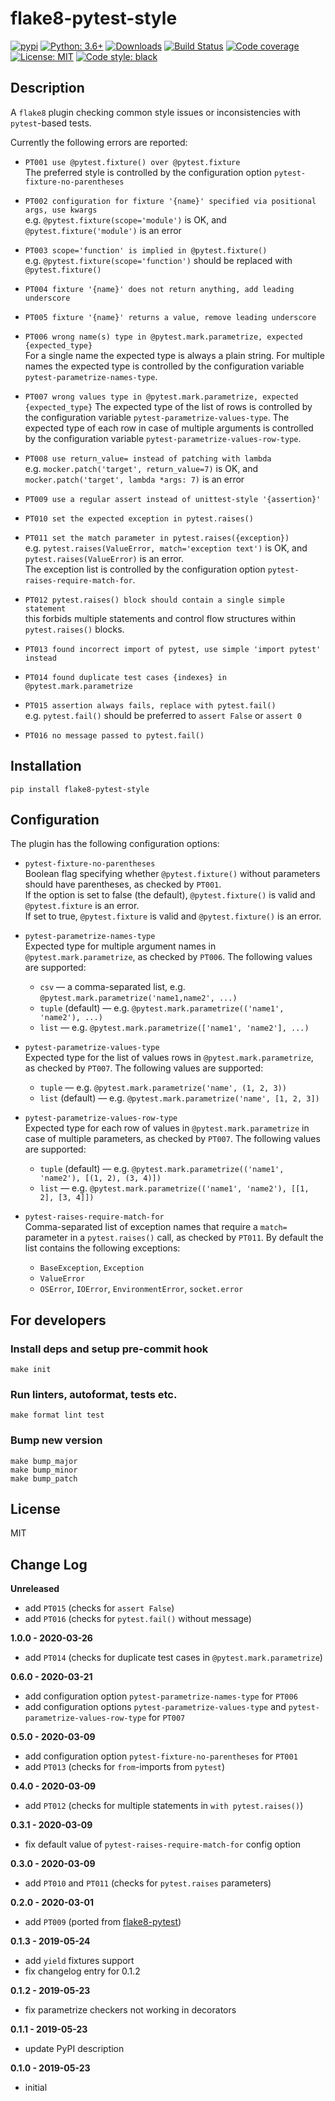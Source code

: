 # flake8-pytest-style

[![pypi](https://badge.fury.io/py/flake8-pytest-style.svg)](https://pypi.org/project/flake8-pytest-style)
[![Python: 3.6+](https://img.shields.io/badge/Python-3.6+-blue.svg)](https://pypi.org/project/flake8-pytest-style)
[![Downloads](https://img.shields.io/pypi/dm/flake8-pytest-style.svg)](https://pypistats.org/packages/flake8-pytest-style)
[![Build Status](https://travis-ci.com/m-burst/flake8-pytest-style.svg?branch=master)](https://travis-ci.com/m-burst/flake8-pytest-style)
[![Code coverage](https://codecov.io/gh/m-burst/flake8-pytest-style/branch/master/graph/badge.svg)](https://codecov.io/gh/m-burst/flake8-pytest-style)
[![License: MIT](https://img.shields.io/badge/License-MIT-green.svg)](https://en.wikipedia.org/wiki/MIT_License)
[![Code style: black](https://img.shields.io/badge/code%20style-black-000000.svg)](https://github.com/ambv/black)

## Description

A `flake8` plugin checking common style issues or inconsistencies with `pytest`-based tests.

Currently the following errors are reported:

* `PT001 use @pytest.fixture() over @pytest.fixture`  
The preferred style is controlled by the configuration option
`pytest-fixture-no-parentheses`

* `PT002 configuration for fixture '{name}' specified via positional args, use kwargs`  
e.g. `@pytest.fixture(scope='module')` is OK, and `@pytest.fixture('module')` is an error

* `PT003 scope='function' is implied in @pytest.fixture()`  
e.g. `@pytest.fixture(scope='function')` should be replaced with `@pytest.fixture()`

* `PT004 fixture '{name}' does not return anything, add leading underscore`

* `PT005 fixture '{name}' returns a value, remove leading underscore`

* `PT006 wrong name(s) type in @pytest.mark.parametrize, expected {expected_type}`  
For a single name the expected type is always a plain string.
For multiple names the expected type is controlled by the configuration
variable `pytest-parametrize-names-type`.

* `PT007 wrong values type in @pytest.mark.parametrize, expected {expected_type}`
The expected type of the list of rows is controlled by the configuration
variable `pytest-parametrize-values-type`.
The expected type of each row in case of multiple arguments is controlled by
the configuration variable `pytest-parametrize-values-row-type`.

* `PT008 use return_value= instead of patching with lambda`  
e.g. `mocker.patch('target', return_value=7)` is OK,
and `mocker.patch('target', lambda *args: 7)` is an error

* `PT009 use a regular assert instead of unittest-style '{assertion}'`

* `PT010 set the expected exception in pytest.raises()`

* `PT011 set the match parameter in pytest.raises({exception})`  
e.g. `pytest.raises(ValueError, match='exception text')` is OK,
and `pytest.raises(ValueError)` is an error.  
The exception list is controlled by the configuration option 
`pytest-raises-require-match-for`.

* `PT012 pytest.raises() block should contain a single simple statement`  
this forbids multiple statements and control flow structures within
`pytest.raises()` blocks.

* `PT013 found incorrect import of pytest, use simple 'import pytest' instead`

* `PT014 found duplicate test cases {indexes} in @pytest.mark.parametrize`

* `PT015 assertion always fails, replace with pytest.fail()`  
e.g. `pytest.fail()` should be preferred to `assert False` or `assert 0`

* `PT016 no message passed to pytest.fail()`

## Installation

    pip install flake8-pytest-style
    
## Configuration

The plugin has the following configuration options:

* `pytest-fixture-no-parentheses`  
Boolean flag specifying whether `@pytest.fixture()` without parameters
should have parentheses, as checked by `PT001`.  
If the option is set to false (the default), `@pytest.fixture()` is valid
and `@pytest.fixture` is an error.  
If set to true, `@pytest.fixture` is valid and `@pytest.fixture()` is
an error.

* `pytest-parametrize-names-type`  
Expected type for multiple argument names in `@pytest.mark.parametrize`,
as checked by `PT006`. The following values are supported:
  * `csv` &mdash; a comma-separated list, e.g. `@pytest.mark.parametrize('name1,name2', ...)`
  * `tuple` (default) &mdash; e.g. `@pytest.mark.parametrize(('name1', 'name2'), ...)`
  * `list` &mdash; e.g. `@pytest.mark.parametrize(['name1', 'name2'], ...)`
  
* `pytest-parametrize-values-type`  
Expected type for the list of values rows in `@pytest.mark.parametrize`,
as checked by `PT007`. The following values are supported:
  * `tuple` &mdash; e.g. `@pytest.mark.parametrize('name', (1, 2, 3))`
  * `list` (default) &mdash; e.g. `@pytest.mark.parametrize('name', [1, 2, 3])`

* `pytest-parametrize-values-row-type`  
Expected type for each row of values in `@pytest.mark.parametrize` in case of
multiple parameters, as checked by `PT007`. The following values are supported:
  * `tuple` (default) &mdash; e.g. `@pytest.mark.parametrize(('name1', 'name2'), [(1, 2), (3, 4)])`
  * `list` &mdash; e.g. `@pytest.mark.parametrize(('name1', 'name2'), [[1, 2], [3, 4]])`

* `pytest-raises-require-match-for`  
Comma-separated list of exception names that require a `match=` parameter
in a `pytest.raises()` call, as checked by `PT011`. By default the list
contains the following exceptions:
  * `BaseException`, `Exception`
  * `ValueError`
  * `OSError`, `IOError`, `EnvironmentError`, `socket.error`

## For developers

### Install deps and setup pre-commit hook

    make init

### Run linters, autoformat, tests etc.

    make format lint test

### Bump new version

    make bump_major
    make bump_minor
    make bump_patch

## License

MIT

## Change Log

**Unreleased**

* add `PT015` (checks for `assert False`)
* add `PT016` (checks for `pytest.fail()` without message)

**1.0.0 - 2020-03-26**

* add `PT014` (checks for duplicate test cases in `@pytest.mark.parametrize`)

**0.6.0 - 2020-03-21**

* add configuration option `pytest-parametrize-names-type` for `PT006`
* add configuration options `pytest-parametrize-values-type` and
`pytest-parametrize-values-row-type` for `PT007`

**0.5.0 - 2020-03-09**

* add configuration option `pytest-fixture-no-parentheses` for `PT001`
* add `PT013` (checks for `from`-imports from `pytest`)

**0.4.0 - 2020-03-09**

* add `PT012` (checks for multiple statements in `with pytest.raises()`)

**0.3.1 - 2020-03-09**

* fix default value of `pytest-raises-require-match-for` config option

**0.3.0 - 2020-03-09**

* add `PT010` and `PT011` (checks for `pytest.raises` parameters)

**0.2.0 - 2020-03-01**

* add `PT009` (ported from [flake8-pytest](https://github.com/vikingco/flake8-pytest))

**0.1.3 - 2019-05-24**

* add `yield` fixtures support
* fix changelog entry for 0.1.2

**0.1.2 - 2019-05-23**

* fix parametrize checkers not working in decorators

**0.1.1 - 2019-05-23**

* update PyPI description

**0.1.0 - 2019-05-23**

* initial
